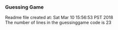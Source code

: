 ### Guessing Game
Readme file created at:
Sat Mar 10 15:56:53 PST 2018
<br />
The number of lines in the guessinggame code is
      23
